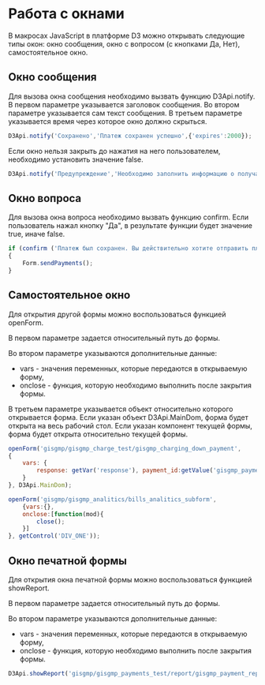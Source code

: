 # Работа с окнами

В макросах JavaScript в платформе D3 можно открывать следующие типы окон: окно сообщения, окно с вопросом (с кнопками Да, Нет), самостоятельное окно.

## Окно сообщения

Для вызова окна сообщения необходимо вызвать функцию D3Api.notify.
В первом параметре указывается заголовок сообщения.
Во втором параметре указывается сам текст сообщения.
В третьем параметре указывается время через которое окно должно скрыться.
```js
D3Api.notify('Сохранено','Платеж сохранен успешно',{'expires':2000});
```

Если окно нельзя закрыть до нажатия на него пользователем, необходимо установить значение false.

```js
D3Api.notify('Предупреждение','Необходимо заполнить информацию о получателе услуг',{'expires':false});
```

## Окно вопроса

Для вызова окна вопроса необходимо вызвать функцию confirm. Если пользователь нажал кнопку "Да", в результате функции будет значение true, иначе false.

```js
if (confirm ('Платеж был сохранен. Вы действительно хотите отправить платеж?'))
{
    Form.sendPayments();
}
```

## Самостоятельное окно

Для открытия другой формы можно воспользоваться функцией openForm.

В первом параметре задается относительный путь до формы.

Во втором параметре указываются дополнительные данные:
* vars - значения переменных, которые передаются в открываемую форму,
* onclose - функция, которую необходимо выполнить после закрытия формы.

В третьем параметре указывается объект относительно которого открывается форма.
Если указан объект D3Api.MainDom, форма будет открыта на весь рабочий стол.
Если указан компонент текущей формы, форма будет открыта относительно текущей формы.

```js
openForm('gisgmp/gisgmp_charge_test/gisgmp_charging_down_payment',
{
    vars: {
        response: getVar('response'), payment_id:getValue('gisgmp_payments_default'), from_gisgmp:getControlProperty('gisgmp_payments_default','data')['from_gisgmp']
    }
}, D3Api.MainDom);
```


```js
openForm('gisgmp/gisgmp_analitics/bills_analitics_subform',
	{vars:{},
	onclose:[function(mod){
		close();
	}]
}, getControl('DIV_ONE'));
```

## Окно печатной формы

Для открытия окна печатной формы можно воспользоваться функцией showReport.

В первом параметре задается относительный путь до формы.

Во втором параметре указываются дополнительные данные:
* vars - значения переменных, которые передаются в открываемую форму,
* onclose - функция, которую необходимо выполнить после закрытия формы.

```js
D3Api.showReport('gisgmp/gisgmp_payments_test/report/gisgmp_payment_report', {vars:{id:getVar('PRIMARY')}});
```
